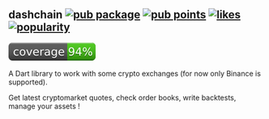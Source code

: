 ## dashchain [![pub package](https://img.shields.io/pub/v/dashchain.svg)](https://pub.dev/packages/dashchain) [![pub points](https://badges.bar/dashchain/pub%20points)](https://pub.dev/packages/dashchain/score) [![likes](https://badges.bar/dashchain/likes)](https://pub.dev/packages/dashchain/score) [![popularity](https://badges.bar/dashchain/popularity)](https://pub.dev/packages/dashchain/score)
![coverage badge](./coverage/coverage_badge.svg)

A Dart library to work with some crypto exchanges (for now only Binance is supported).

Get latest cryptomarket quotes, check order books, write backtests, manage your assets !